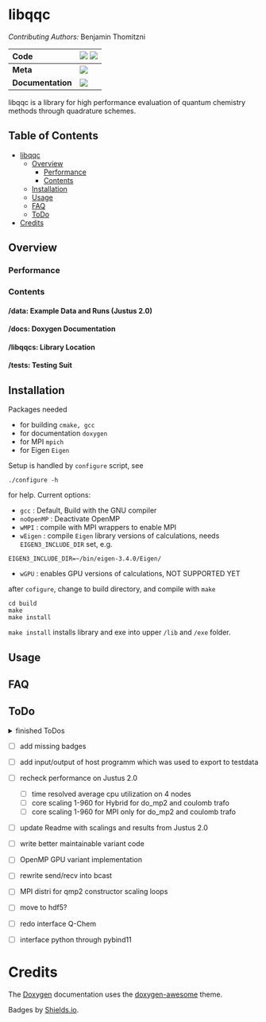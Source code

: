 # libqqc
*Contributing Authors:* Benjamin Thomitzni

| **Code** | [![][github-img]][github-url] [![][license-img]][license-url]|
| :----- | :----- |
| **Meta** | [![][ci-img]][ci-url] |
| **Documentation** | [![][docs-img]][docs-url] |

[docs-img]: https://img.shields.io/badge/docs-latest-blue
[docs-url]: https://bentho-uni.github.io/libqqc/
[github-img]: https://img.shields.io/badge/GitHub-source-brightgreen
[github-url]: https://github.com/BenTho-Uni/libqqc
[license-img]: https://img.shields.io/github/license/BenTho-Uni/libqqc
[license-url]: https://github.com/BenTho-Uni/libqqc/blob/main/LICENSE
[ci-img]: https://github.com/BenTho-Uni/libqqc/workflows/CI/badge.svg?branch=main&event=push
[ci-url]: https://github.com/BenTho-Uni/libqqc/actions

libqqc is a library for high performance evaluation of quantum chemistry methods through quadrature schemes.

## Table of Contents

- [libqqc](#libqqc)
    - [Overview](#overview)
        - [Performance](#performance)
        - [Contents](#contents)
    - [Installation](#installation)
    - [Usage](#usage)
    - [FAQ](#faq)
    - [ToDo](#todo)
- [Credits](#credits)

## Overview

### Performance

### Contents

#### /data: Example Data and Runs (Justus 2.0)

#### /docs: Doxygen Documentation

#### /libqqcs: Library Location

#### /tests: Testing Suit 

## Installation

Packages needed
- for building `cmake, gcc`
- for documentation `doxygen`
- for MPI `mpich`
- for Eigen `Eigen`

Setup is handled by `configure` script, see

```
./configure -h
```

for help. Current options:
- `gcc` : Default, Build with the GNU compiler
- `noOpenMP` : Deactivate OpenMP
- `wMPI` : compile with MPI wrappers to enable MPI
- `wEigen` : compile `Eigen` library versions of calculations, needs 
`EIGEN3_INCLUDE_DIR` set, e.g.
```
EIGEN3_INCLUDE_DIR=~/bin/eigen-3.4.0/Eigen/
```
- `wGPU` : enables GPU versions of calculations, NOT SUPPORTED YET

after `cofigure`, change to build directory, and compile with `make`
```
cd build
make
make install
```

`make install` installs library and exe into upper `/lib` and `/exe` folder.

## Usage

## FAQ

## ToDo

<details>
    <summary> finished ToDos</summary>

- [x] add primitive libr. structure
- [x] add doxygen
- [x] add workflow to build and deploy doxygen doc to github pages
- [x] add files to test cmake setup
- [x] add cmake setup for library
- [x] add cmake setup for test
- [x] add templates for libqqc/ and tests/ files for correct structure/documentation
- [x] add cmake structure for w/o Eigen, w/o OpenMP GPU offloading and  w/o MPI variant compiling (g++/mpic++)
- [x] add workflow for testing after commit
- [x] add testing workflow for MPI, Eigen etc. variants
- [x] add prelim. loader objects
- [x] add timing object
- [x] add grid object
- [x] add vault object
- [x] add real loader
- [x] add data/h2o with bashscripts to download h3coh/, anthracene/, porphyrine/
- [x] transfer MP2 variants to libqqc
- [x] partitioning scheme for remaining elements in MPI
- [x] remove unneded balast from qmp2 calc, loader, vault
- [x] write printer
- [x] write/rewrite test for printer, vault, loader, do_qmp2
- [x] fit max item sharing (bytes?), _on_i ?
- [x] fix max item in loader
- [x] fix false sharing

</details>

- [ ] add missing badges
- [ ] add input/output of host programm which was used to export to testdata
- [ ] recheck performance on Justus 2.0
    - [ ] time resolved average cpu utilization on 4 nodes
    - [ ] core scaling 1-960 for Hybrid for do_mp2 and coulomb trafo
    - [ ] core scaling 1-960 for MPI only for do_mp2 and coulomb trafo
- [ ] update Readme with scalings and results from Justus 2.0
- [ ] write better maintainable variant code
- [ ] OpenMP GPU variant implementation
- [ ] rewrite send/recv into bcast
- [ ] MPI distri for qmp2 constructor scaling loops
- [ ] move to hdf5?
- [ ] redo interface Q-Chem
- [ ] interface python through pybind11


# Credits

The [Doxygen](https://www.doxygen.nl/index.html) documentation uses the 
[doxygen-awesome](https://jothepro.github.io/doxygen-awesome-css/index.html) theme.

Badges by [Shields.io](https://shields.io).
